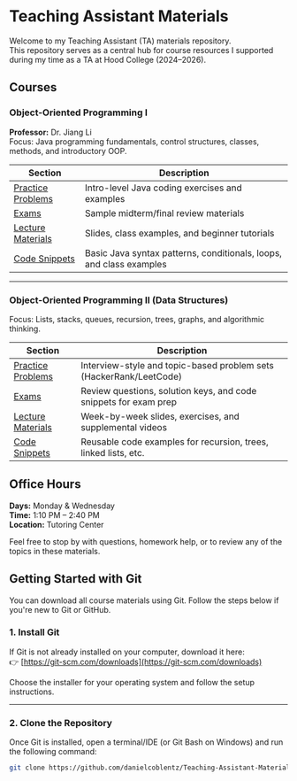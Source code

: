# Teaching Assistant Materials

Welcome to my Teaching Assistant (TA) materials repository.  
This repository serves as a central hub for course resources I supported during my time as a TA at Hood College (2024–2026).


## Courses

### Object-Oriented Programming I  
**Professor:** Dr. Jiang Li  
Focus: Java programming fundamentals, control structures, classes, methods, and introductory OOP.

| Section | Description |
|---------|-------------|
| [Practice Problems](./OOP%20I/practice-problems/README.md) | Intro-level Java coding exercises and examples |
| [Exams](./OOP%20I/exams/README.md) | Sample midterm/final review materials |
| [Lecture Materials](./OOP%20I/overview/README.md) | Slides, class examples, and beginner tutorials |
| [Code Snippets](./OOP%20I/code-snippets/README.md) | Basic Java syntax patterns, conditionals, loops, and class examples |

---

### Object-Oriented Programming II (Data Structures)  
Focus: Lists, stacks, queues, recursion, trees, graphs, and algorithmic thinking.

| Section | Description |
|---------|-------------|
| [Practice Problems](./OOP%20II/practice-problems/README.md) | Interview-style and topic-based problem sets (HackerRank/LeetCode) |
| [Exams](./OOP%20II/exams/README.md) | Review questions, solution keys, and code snippets for exam prep |
| [Lecture Materials](./OOP%20II/overview/README.md) | Week-by-week slides, exercises, and supplemental videos |
| [Code Snippets](./OOP%20II/exams/code-snippets/README.md) | Reusable code examples for recursion, trees, linked lists, etc. |



##  Office Hours

**Days:** Monday & Wednesday  
**Time:** 1:10 PM – 2:40 PM  
**Location:** Tutoring Center  

Feel free to stop by with questions, homework help, or to review any of the topics in these materials.



##  Getting Started with Git

You can download all course materials using Git. Follow the steps below if you're new to Git or GitHub.

### 1. Install Git

If Git is not already installed on your computer, download it here:  
👉 [https://git-scm.com/downloads](https://git-scm.com/downloads)

Choose the installer for your operating system and follow the setup instructions.

---

### 2. Clone the Repository

Once Git is installed, open a terminal/IDE (or Git Bash on Windows) and run the following command:

```bash
git clone https://github.com/danielcoblentz/Teaching-Assistant-Materials.git

